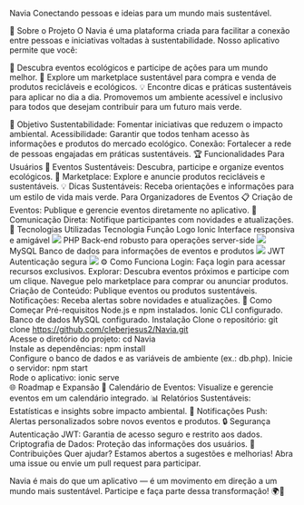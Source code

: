 Navia
Conectando pessoas e ideias para um mundo mais sustentável.

📖 Sobre o Projeto
O Navia é uma plataforma criada para facilitar a conexão entre pessoas e iniciativas voltadas à sustentabilidade. Nosso aplicativo permite que você:

🌱 Descubra eventos ecológicos e participe de ações para um mundo melhor.
🛒 Explore um marketplace sustentável para compra e venda de produtos recicláveis e ecológicos.
💡 Encontre dicas e práticas sustentáveis para aplicar no dia a dia.
Promovemos um ambiente acessível e inclusivo para todos que desejam contribuir para um futuro mais verde.

🎯 Objetivo
Sustentabilidade: Fomentar iniciativas que reduzem o impacto ambiental.
Acessibilidade: Garantir que todos tenham acesso às informações e produtos do mercado ecológico.
Conexão: Fortalecer a rede de pessoas engajadas em práticas sustentáveis.
🏆 Funcionalidades
Para Usuários
🌟 Eventos Sustentáveis: Descubra, participe e organize eventos ecológicos.
🛒 Marketplace: Explore e anuncie produtos recicláveis e sustentáveis.
💡 Dicas Sustentáveis: Receba orientações e informações para um estilo de vida mais verde.
Para Organizadores de Eventos
📋 Criação de Eventos: Publique e gerencie eventos diretamente no aplicativo.
🔔 Comunicação Direta: Notifique participantes com novidades e atualizações.
📱 Tecnologias Utilizadas
Tecnologia	Função	Logo
Ionic	Interface responsiva e amigável	<img src="https://img.shields.io/badge/Ionic-3880FF?style=for-the-badge&logo=ionic&logoColor=white" />
PHP	Back-end robusto para operações server-side	<img src="https://img.shields.io/badge/PHP-777BB4?style=for-the-badge&logo=php&logoColor=white" />
MySQL	Banco de dados para informações de eventos e produtos	<img src="https://img.shields.io/badge/MySQL-005C84?style=for-the-badge&logo=mysql&logoColor=white" />
JWT	Autenticação segura	<img src="https://img.shields.io/badge/JWT-000000?style=for-the-badge&logo=jsonwebtokens&logoColor=white" />
⚙️ Como Funciona
Login: Faça login para acessar recursos exclusivos.
Explorar:
Descubra eventos próximos e participe com um clique.
Navegue pelo marketplace para comprar ou anunciar produtos.
Criação de Conteúdo:
Publique eventos ou produtos sustentáveis.
Notificações: Receba alertas sobre novidades e atualizações.
🚀 Como Começar
Pré-requisitos
Node.js e npm instalados.
Ionic CLI configurado.
Banco de dados MySQL configurado.
Instalação
Clone o repositório:
git clone https://github.com/cleberjesus2/Navia.git  
Acesse o diretório do projeto:
cd Navia  
Instale as dependências:
npm install  
Configure o banco de dados e as variáveis de ambiente (ex.: db.php).
Inicie o servidor:
npm start  
Rode o aplicativo:
ionic serve  
🌐 Roadmap e Expansão
📅 Calendário de Eventos: Visualize e gerencie eventos em um calendário integrado.
📊 Relatórios Sustentáveis: Estatísticas e insights sobre impacto ambiental.
🔔 Notificações Push: Alertas personalizados sobre novos eventos e produtos.
🔒 Segurança
Autenticação JWT: Garantia de acesso seguro e restrito aos dados.
Criptografia de Dados: Proteção das informações dos usuários.
🤝 Contribuições
Quer ajudar? Estamos abertos a sugestões e melhorias! Abra uma issue ou envie um pull request para participar.

Navia é mais do que um aplicativo — é um movimento em direção a um mundo mais sustentável. Participe e faça parte dessa transformação! 🌍💚

